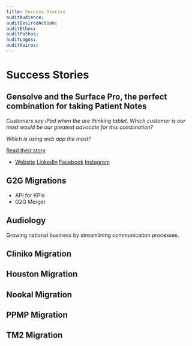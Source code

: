 ```yaml
---
title: Success Stories
auditAudience:
auditDesiredAction:
auditEthos:
auditPathos:
auditLogos:
auditKairos:
---
```


# Success Stories

## Gensolve and the Surface Pro, the perfect combination for taking Patient Notes

_Customers say iPad when the are thinking tablet. Which customer is our most would be our greatest advocate for this combination?_

_Which is using web app the most?_

[Read their story](./surface-pro-treatment-notes.md)

- [Website]() [LinkedIn]() [Facebook]() [Instagram]()

## G2G Migrations

- API for KPIs
- G2G Merger

## Audiology

Growing national business by streamlining communication processes.

## Cliniko Migration

## Houston Migration

## Nookal Migration

## PPMP Migration

## TM2 Migration
